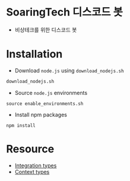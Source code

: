 # SoaringTech 디스코드 봇

- 비상테크를 위한 디스코드 봇

# Installation

- Download `node.js` using `download_nodejs.sh`

```bash
download_nodejs.sh
```

- Source `node.js` environments

```
source enable_environments.sh
```

- Install npm packages

```
npm install
```

# Resource

- [Integration types](https://discord.com/developers/docs/resources/application#application-object-application-integration-types)
- [Context types](https://discord.com/developers/docs/interactions/application-commands#application-command-object-application-command-structure)
